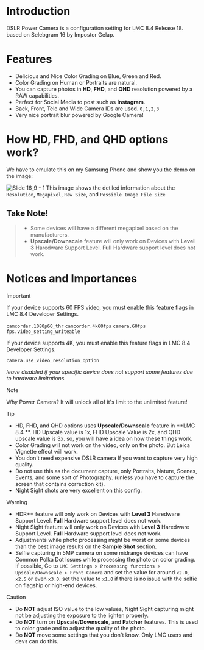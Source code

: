 # Introduction
DSLR Power Camera is a configuration setting for LMC 8.4 Release 18. based on Selebgram 16 by Impostor Gelap.

# Features
- Delicious and Nice Color Grading on Blue, Green and Red.
- Color Grading on Human or Portraits are natural.
- You can capture photos in **HD**, **FHD**, and **QHD** resolution powered by a RAW capabilities.
- Perfect for Social Media to post such as **Instagram**.
- Back, Front, Tele and Wide Camera IDs are used. `0,1,2,3`
- Very nice portrait blur powered by Google Camera!

# How HD, FHD, and QHD options work?
We have to emulate this on my Samsung Phone and show you the demo on the image:

![Slide 16_9 - 1](https://github.com/user-attachments/assets/3ed88ea8-b9cf-41ca-a045-8d2663e0d25a)
This image shows the detiled information about the `Resolution`, `Megapixel`, `Raw Size`, and `Possible Image File Size`

## Take Note!
> - Some devices will have a different megapixel based on the manufacturers.
> - **Upscale/Downscale** feature will only work on Devices with **Level 3** Haredware Support Level. **Full** Hardware support level does not work.

# Notices and Importances
> [!important]
> If your device supports 60 FPS video, you must enable this feature flags in LMC 8.4 Developer Settings.
> 
> `camcorder.1080p60_thr`
> `camcorder.4k60fps`
> `camera.60fps`
> `fps.video_setting_writeable`
> 
> If your device supports 4K, you must enable this feature flags in LMC 8.4 Developer Settings.
> 
> `camera.use_video_resolution_option`
> 
> _leave disabled if your specific device does not support some features due to hardware limitations._

> [!note]
> Why Power Camera? It will unlock all of it's limit to the unlimited feature!

> [!tip]
> - HD, FHD, and QHD options uses **Upscale/Downscale** feature in **LMC 8.4 **. HD Upscale value is 1x, FHD Upscale Value is 2x, and QHD upscale value is 3x. so, you will have a idea on how these things work.
> - Color Grading will not work on the video, only on the photo. But Leica Vignette effect will work.
> - You don't need expensive DSLR camera If you want to capture very high quality.
> - Do not use this as the document capture, only Portraits, Nature, Scenes, Events, and some sort of Photography. (unless you have to capture the screen that contains correction kit).
> - Night Sight shots are very excellent on this config.

> [!warning]
> - HDR++ feature will only work on Devices with **Level 3** Haredware Support Level. **Full** Hardware support level does not work.
> - Night Sight feature will only work on Devices with **Level 3** Haredware Support Level. **Full** Hardware support level does not work.
> - Adjustments while photo processing might be worst on some devices than the best image results on the **Sample Shot** section.
> - Selfie capturing in 5MP camera on some midrange devices can have Common Polka Dot Issues while processing the photo on color grading.<br>If possible, Go to `LMC Settings > Processing functions > Upscale/Downscale > Front Camera` and set the value for around `x2.0`, `x2.5` or even `x3.0`. set the value to `x1.0` if there is no issue with the selfie on flagship or high-end devices.

> [!caution]
> - Do **NOT** adjust ISO value to the low values, Night Sight capturing might not be adjusting the exposure to the lighten properly.
> - Do **NOT** turn on **Upscale/Downscale**, and **Patcher** features. This is used to color grade and to adjust the quality of the photo.
> - Do **NOT** move some settings that you don't know. Only LMC users and devs can do this.
